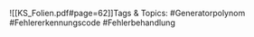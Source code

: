 
![[KS_Folien.pdf#page=62]]Tags & Topics:
   #Generatorpolynom
   #Fehlererkennungscode
   #Fehlerbehandlung